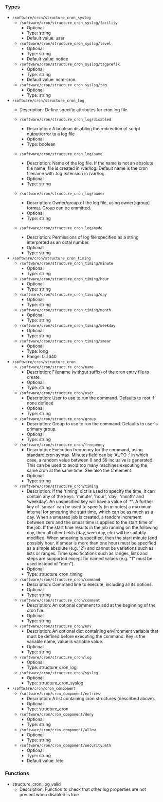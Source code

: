 
### Types

 - `/software/cron/structure_cron_syslog`
    - `/software/cron/structure_cron_syslog/facility`
        - Optional
        - Type: string
        - Default value: user
    - `/software/cron/structure_cron_syslog/level`
        - Optional
        - Type: string
        - Default value: notice
    - `/software/cron/structure_cron_syslog/tagprefix`
        - Optional
        - Type: string
        - Default value: ncm-cron.
    - `/software/cron/structure_cron_syslog/tag`
        - Optional
        - Type: string
 - `/software/cron/structure_cron_log`
    - Description: 
    Define specific attributes for cron log file.

    - `/software/cron/structure_cron_log/disabled`
        - Description: A boolean disabling the redirection of script output/error to a log file
        - Optional
        - Type: boolean
    - `/software/cron/structure_cron_log/name`
        - Description: Name of the log file. If the name is not an absolute file name, file is created in /var/log.
    Default name is the cron filename with .log extension in /var/log.
        - Optional
        - Type: string
    - `/software/cron/structure_cron_log/owner`
        - Description: Owner/group of the log file, using owner[:group] format. Group can be ommitted.
        - Optional
        - Type: string
    - `/software/cron/structure_cron_log/mode`
        - Description: Permissions of log file specified as a string interpreted as an octal number.
        - Optional
        - Type: string
 - `/software/cron/structure_cron_timing`
    - `/software/cron/structure_cron_timing/minute`
        - Optional
        - Type: string
    - `/software/cron/structure_cron_timing/hour`
        - Optional
        - Type: string
    - `/software/cron/structure_cron_timing/day`
        - Optional
        - Type: string
    - `/software/cron/structure_cron_timing/month`
        - Optional
        - Type: string
    - `/software/cron/structure_cron_timing/weekday`
        - Optional
        - Type: string
    - `/software/cron/structure_cron_timing/smear`
        - Optional
        - Type: long
        - Range: 0..1440
 - `/software/cron/structure_cron`
    - `/software/cron/structure_cron/name`
        - Description: Filename (without suffix) of the cron entry file to create.
        - Optional
        - Type: string
    - `/software/cron/structure_cron/user`
        - Description: User to use to run the command. Defaults to root if none defined
        - Optional
        - Type: string
    - `/software/cron/structure_cron/group`
        - Description: Group to use to run the command. Defaults to user's primary group.
        - Optional
        - Type: string
    - `/software/cron/structure_cron/frequency`
        - Description: Execution frequency for the command, using standard cron syntax.
      Minutes field can be 'AUTO :' in which case,
      a random value between 0 and 59 inclusive is generated.
      This can be used to avoid too many machines executing the same
      cron at the same time. See also the C<timing> element.
        - Optional
        - Type: string
    - `/software/cron/structure_cron/timing`
        - Description: If the 'timing' dict is used to specify the time, it can contain any of the
      keys: 'minute', 'hour', 'day', 'month' and 'weekday'. An unspecified key will
      have a value of '*'. A further key of 'smear' can be used to specify (in
      minutes) a maximum interval for smearing the start time, which can be as much
      as a day. When a smeared job is created, a random increment between zero and
      the smear time is applied to the start time of the job.  If the start time
      results in the job running on the following day, then all other fields (day,
      weekday, etc) will be suitably modified. When smearing is specified, then the
      start minute (and possibly hour, if smear is more than one hour) must be
      specified as a simple absolute (e.g. '2') and cannot be variations such as
      lists or ranges.  Time specifications such as ranges, lists and steps are
      supported except for named values (e.g. "1" must be used instead of "mon").
        - Optional
        - Type: structure_cron_timing
    - `/software/cron/structure_cron/command`
        - Description: Command line to execute, including all its options.
        - Optional
        - Type: string
    - `/software/cron/structure_cron/comment`
        - Description: An optional comment to add at the beginning of the cron file.
        - Optional
        - Type: string
    - `/software/cron/structure_cron/env`
        - Description: An optional dict containing environment variable that must be
      defined before executing the command. Key is
      the variable name, value is variable value.
        - Optional
        - Type: string
    - `/software/cron/structure_cron/log`
        - Optional
        - Type: structure_cron_log
    - `/software/cron/structure_cron/syslog`
        - Optional
        - Type: structure_cron_syslog
 - `/software/cron/cron_component`
    - `/software/cron/cron_component/entries`
        - Description: A list containing cron structures (described above).
        - Optional
        - Type: structure_cron
    - `/software/cron/cron_component/deny`
        - Optional
        - Type: string
    - `/software/cron/cron_component/allow`
        - Optional
        - Type: string
    - `/software/cron/cron_component/securitypath`
        - Optional
        - Type: string
        - Default value: /etc

### Functions

 - structure_cron_log_valid
    - Description: 
    Function to check that other log properties are not present when disabled is true


